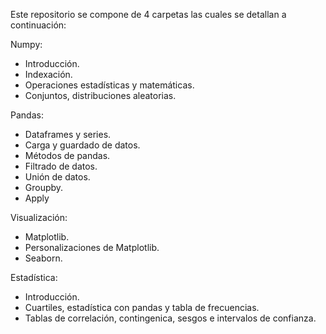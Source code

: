 Este repositorio se compone de 4 carpetas las cuales se detallan a continuación:

Numpy:
- Introducción.
- Indexación.
- Operaciones estadísticas y matemáticas.
- Conjuntos, distribuciones aleatorias.


Pandas: 
- Dataframes y series.
- Carga y guardado de datos.
- Métodos de pandas.
- Filtrado de datos.
- Unión de datos.
- Groupby.
- Apply

Visualización:
- Matplotlib.
- Personalizaciones de Matplotlib.
- Seaborn.

Estadística:
- Introducción.
- Cuartiles, estadística con pandas y tabla de frecuencias.
- Tablas de correlación, contingenica, sesgos e intervalos de confianza.

